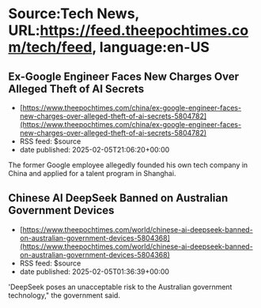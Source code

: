 # Source:Tech News, URL:https://feed.theepochtimes.com/tech/feed, language:en-US

## Ex-Google Engineer Faces New Charges Over Alleged Theft of AI Secrets
 - [https://www.theepochtimes.com/china/ex-google-engineer-faces-new-charges-over-alleged-theft-of-ai-secrets-5804782](https://www.theepochtimes.com/china/ex-google-engineer-faces-new-charges-over-alleged-theft-of-ai-secrets-5804782)
 - RSS feed: $source
 - date published: 2025-02-05T21:06:20+00:00

The former Google employee allegedly founded his own tech company in China and applied for a talent program in Shanghai.

## Chinese AI DeepSeek Banned on Australian Government Devices
 - [https://www.theepochtimes.com/world/chinese-ai-deepseek-banned-on-australian-government-devices-5804368](https://www.theepochtimes.com/world/chinese-ai-deepseek-banned-on-australian-government-devices-5804368)
 - RSS feed: $source
 - date published: 2025-02-05T01:36:39+00:00

'DeepSeek poses an unacceptable risk to the Australian government technology," the government said.

